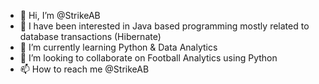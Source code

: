 - 👋 Hi, I’m @StrikeAB
- 👀 I have been interested in Java based programming mostly related to database transactions (Hibernate)
- 🌱 I’m currently learning Python & Data Analytics
- 💞️ I’m looking to collaborate on Football Analytics using Python
- 📫 How to reach me @StrikeAB

<!---
StrikeAB/StrikeAB is a ✨ special ✨ repository because its `README.md` (this file) appears on your GitHub profile.
You can click the Preview link to take a look at your changes.
--->
